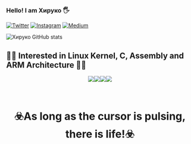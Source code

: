 ### Hello! I am Хируко 🖐️


[![Twitter](https://img.shields.io/badge/Twitter-1DA1F2?style=for-the-badge&logo=twitter&logoColor=white)](https://twitter.com/h1Ryk0) [![Instagram](https://img.shields.io/badge/Instagram-E4405F?style=for-the-badge&logo=instagram&logoColor=white)](https://www.instagram.com/_int0x80) [![Medium](https://img.shields.io/badge/Medium-12100E?style=for-the-badge&logo=medium&logoColor=white)](https://medium.com/@h1ruk0) 

![Хируко GitHub stats](https://github-readme-stats.vercel.app/api?username=h1Ryk0&show_icons=true&theme=highcontrast)


## 🏴‍☠️ Interested in Linux Kernel, C, Assembly and ARM Architecture 🏴‍☠️

<div style="display: flex; justify-content: center;">
    <img align="html5" src="https://img.shields.io/badge/Linux-FCC624?style=for-the-badge&logo=linux&logoColor=black" />
    <img align="html5" src="https://img.shields.io/badge/C-00599C?style=for-the-badge&logo=c&logoColor=white" />
    <img align="html5" src="https://img.shields.io/badge/Rust-000000?style=for-the-badge&logo=rust&logoColor=white" />
    <img align="html5" src="https://img.shields.io/badge/Raspberry%20Pi-A22846?style=for-the-badge&logo=Raspberry%20Pi&logoColor=white" />
</div>

# <br> <center>☣️As long as the cursor is pulsing, there is life!☣️</center>

